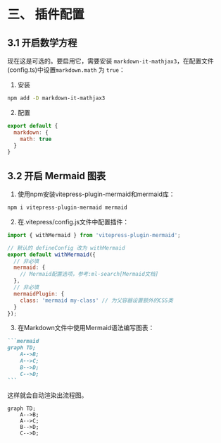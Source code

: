 
# 三、 插件配置

## 3.1 开启数学方程

现在这是可选的。要启用它，需要安装 `markdown-it-mathjax3`，在配置文件(config.ts)中设置`markdown.math` 为 `true`：


1. 安装
```sh
npm add -D markdown-it-mathjax3
```

2. 配置

```js
export default {
  markdown: {
    math: true
  }
}
```

## 3.2 开启 Mermaid 图表


1. 使用npm安装vitepress-plugin-mermaid和mermaid库：

```sh
npm i vitepress-plugin-mermaid mermaid
```

2. 在.vitepress/config.js文件中配置插件：

```js
import { withMermaid } from 'vitepress-plugin-mermaid';

// 默认的 defineConfig 改为 withMermaid
export default withMermaid({
  // 非必填
  mermaid: {
    // Mermaid配置选项，参考:ml-search[Mermaid文档]
  },
  // 非必填
  mermaidPlugin: {
    class: 'mermaid my-class' // 为父容器设置额外的CSS类
  }
});
```

3. 在Markdown文件中使用Mermaid语法编写图表：

````md
```mermaid
graph TD;
    A-->B;
    A-->C;
    B-->D;
    C-->D;
```
````

这样就会自动渲染出流程图。


```mermaid
graph TD;
    A-->B;
    A-->C;
    B-->D;
    C-->D;
```